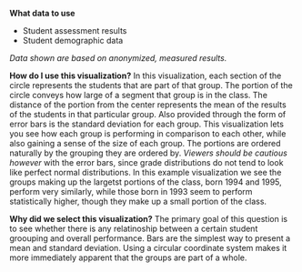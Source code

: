 **What data to use**

- Student assessment results
- Student demographic data

*Data shown are based on anonymized, measured results.*

**How do I use this visualization?** 
In this visualization, each section of the circle represents the students that are part of that group. The portion of the circle conveys how large of a segment that group is in the class. The distance of the portion from the center represents the mean of the results of the students in that particular group. Also provided through the form of error bars is the standard deviation for each group. 
This visualization lets you see how each group is performing in comparison to each other, while also gaining a sense of the size of each group. The portions are ordered naturally by the grouping they are ordered by. 
*Viewers should be cautious however* with the error bars, since grade distributions do not tend to look like perfect normal distributions. 
In this example visualization we see the groups making up the largetst portions of the class, born 1994 and 1995, perform very similarly, while those born in 1993 seem to perform statistically higher, though they make up a small portion of the class. 

**Why did we select this visualization?**
The primary goal of this question is to see whether there is any relatinoship between a certain student groouping and overall performance. Bars are the simplest way to present a mean and standard deviation. 
Using a circular coordinate system makes it more immediately apparent that the groups are part of a whole.